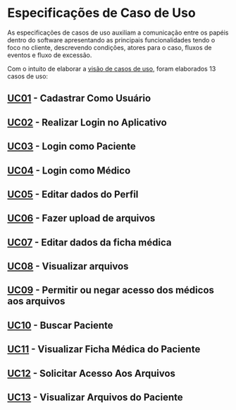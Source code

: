 # Especificações de Caso de Uso

As especificações de casos de uso auxiliam a comunicação entre os papéis dentro do software apresentando as principais funcionalidades tendo o foco no cliente, descrevendo condições, atores para o caso, fluxos de eventos e fluxo de excessão.

Com o intuito de elaborar a [visão de casos de uso](/06-padroesArquiteturais/das?id=_5-vis%c3%b5es-de-caso-de-uso), foram elaborados 13 casos de uso:

## [UC01](06-padroesArquiteturais/especificacoes_caso_de_uso/UC01.md) - Cadastrar Como Usuário

## [UC02](06-padroesArquiteturais/especificacoes_caso_de_uso/UC02.md) - Realizar Login no Aplicativo

## [UC03](06-padroesArquiteturais/especificacoes_caso_de_uso/UC03.md) - Login como Paciente

## [UC04](06-padroesArquiteturais/especificacoes_caso_de_uso/UC04.md) - Login como Médico

## [UC05](06-padroesArquiteturais/especificacoes_caso_de_uso/UC05.md) - Editar dados do Perfil

## [UC06](06-padroesArquiteturais/especificacoes_caso_de_uso/UC06.md) - Fazer upload de arquivos

## [UC07](06-padroesArquiteturais/especificacoes_caso_de_uso/UC07.md) - Editar dados da ficha médica

## [UC08](06-padroesArquiteturais/especificacoes_caso_de_uso/UC08.md) - Visualizar arquivos

## [UC09](06-padroesArquiteturais/especificacoes_caso_de_uso/UC09.md) - Permitir ou negar acesso dos médicos aos arquivos

## [UC10](06-padroesArquiteturais/especificacoes_caso_de_uso/UC10.md) - Buscar Paciente

## [UC11](06-padroesArquiteturais/especificacoes_caso_de_uso/UC11.md) - Visualizar Ficha Médica do Paciente

## [UC12](06-padroesArquiteturais/especificacoes_caso_de_uso/UC12.md) - Solicitar Acesso Aos Arquivos

## [UC13](06-padroesArquiteturais/especificacoes_caso_de_uso/UC13.md) - Visualizar Arquivos do Paciente
